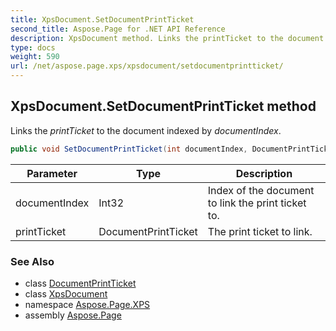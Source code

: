 ```yaml
---
title: XpsDocument.SetDocumentPrintTicket
second_title: Aspose.Page for .NET API Reference
description: XpsDocument method. Links the printTicket to the document indexed by documentIndex
type: docs
weight: 590
url: /net/aspose.page.xps/xpsdocument/setdocumentprintticket/
---
```

## XpsDocument.SetDocumentPrintTicket method

Links the *printTicket* to the document indexed by *documentIndex*.

```csharp
public void SetDocumentPrintTicket(int documentIndex, DocumentPrintTicket printTicket)
```

| Parameter | Type | Description |
| --- | --- | --- |
| documentIndex | Int32 | Index of the document to link the print ticket to. |
| printTicket | DocumentPrintTicket | The print ticket to link. |

### See Also

* class [DocumentPrintTicket](../../../aspose.page.xps.xpsmetadata/documentprintticket/)
* class [XpsDocument](../)
* namespace [Aspose.Page.XPS](../../xpsdocument/)
* assembly [Aspose.Page](../../../)


